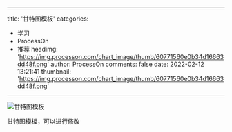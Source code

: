 
---
title: '甘特图模板'
categories: 
 - 学习
 - ProcessOn
 - 推荐
headimg: 'https://img.processon.com/chart_image/thumb/60771560e0b34d16663dd48f.png'
author: ProcessOn
comments: false
date: 2022-02-12 13:21:41
thumbnail: 'https://img.processon.com/chart_image/thumb/60771560e0b34d16663dd48f.png'
---

<div>   
<img class="thumb" alt="甘特图模板" src="https://img.processon.com/chart_image/thumb/60771560e0b34d16663dd48f.png" referrerpolicy="no-referrer">
<p>甘特图模板，可以进行修改</p>  
</div>
            